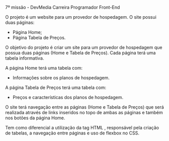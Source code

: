 7º missão - DevMedia Carreira Programador Front-End

O projeto é um website para um provedor de hospedagem. O site possui duas páginas:

- Página Home;
- Página Tabela de Preços.

O objetivo do projeto é criar um site para um provedor de hospedagem que possua duas páginas (Home e Tabela de Preços). Cada página terá uma tabela informativa.

A página Home terá uma tabela com:

- Informações sobre os planos de hospedagem.

A página Tabela de Preços terá uma tabela com:

- Preços e características dos planos de hospedagem.

O site terá navegação entre as páginas (Home e Tabela de Preços) que será realizada através de links inseridos no topo de ambas as páginas e também nos botões da página Home.

Tem como diferencial a utilização da tag HTML <table>, responsável pela criação de tabelas, a navegação entre páginas e uso de flexbox no CSS.
